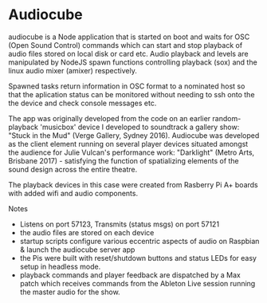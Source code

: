 # Audiocube

audiocube is a Node application that is started on boot and waits for OSC (Open Sound Control) commands which can start and stop playback of audio files stored on local disk or card etc. Audio playback and levels are manipulated by NodeJS spawn functions controlling playback (sox) and the linux audio mixer (amixer) respectively. 

Spawned tasks return information in OSC format to a nominated host so that the aplication status can be monitored without needing to ssh onto the the device and check console messages etc.

The app was originally developed from the code on an earlier random-playback 'musicbox' device I developed to soundtrack a gallery show: "Stuck in the Mud" (Verge Gallery, Sydney 2016). Audiocube was developed as the client element running on several player devices situated amongst the audience for Julie Vulcan's performance work: "Darklight" (Metro Arts, Brisbane 2017) - satisfying the function of spatializing elements of the sound design across the entire theatre.

The playback devices in this case were created from Rasberry Pi A+ boards with added wifi and audio components.

Notes
* Listens on port 57123, Transmits (status msgs) on port 57121
* the audio files are stored on each device
* startup scripts configure various eccentric aspects of audio on Raspbian & launch the audiocube server app
* the Pis were built with reset/shutdown buttons and status LEDs for easy setup in headless mode.
* playback commands and player feedback are dispatched by a Max patch which receives commands from the Ableton Live session running the master audio for the show.



